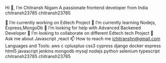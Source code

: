 Hi 👋, I'm Chitransh Nigam
A passionate frontend developer from India
chitransh23785
chitransh23785

🔭 I’m currently working on Edtech Project
🌱 I’m currently learning Nodejs, Express,MongoDb
🤝 I’m looking for help with Advanced Backened Developer
👯 I’m looking to collaborate on different Edtech tech Project
💬 Ask me about Javascript ,react
📫 How to reach me ichitranshn@gmail.com
Languages and Tools:
aws
c
cplusplus
css3
cypress
django
docker
express
html5
javascript
jenkins
mongodb
mysql
nodejs
python
selenium
typescript
chitransh23785
chitransh23785
